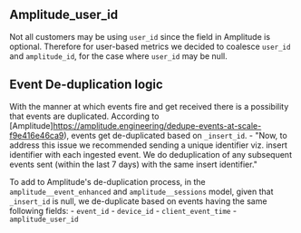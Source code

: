 ## Amplitude_user_id
Not all customers may be using `user_id` since the field in Amplitude is optional. Therefore for user-based metrics we decided to coalesce `user_id` and `amplitude_id`, for the case where `user_id` may be null.

## Event De-duplication logic
With the manner at which events fire and get received there is a possibility that events are duplicated. According to [Amplitude]https://amplitude.engineering/dedupe-events-at-scale-f9e416e46ca9), events get de-duplicated based on `_insert_id`.
	- "Now, to address this issue we recommended sending a unique identifier viz. insert identifier with each ingested event. We do deduplication of any subsequent events sent (within the last 7 days) with the same insert identifier."

To add to Amplitude's de-duplication process, in the `amplitude__event_enhanced` and `amplitude__sessions` model, given that `_insert_id` is null, we de-duplicate based on events having the same following fields:
    - `event_id`
    - `device_id`
    - `client_event_time`
    - `amplitude_user_id`